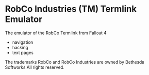 # RobCo Industries (TM) Termlink Emulator
The emulator of the RobCo Termlink from Fallout 4
- navigation
- hacking
- text pages


The trademarks RobCo and RobCo Industries are owned by Bethesda Softworks All rights reserved.
